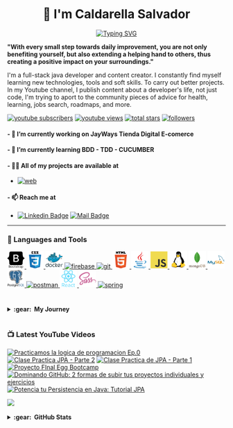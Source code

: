 # <h1 align= center> 🌱 I'm Caldarella Salvador </h1>

<p align=center>
<a href="https://git.io/typing-svg"><img src="https://readme-typing-svg.demolab.com?font=Fira+Code&weight=600&pause=1000&color=F70000&center=true&width=435&lines=Full-stack+Developer;Backend+Java+Developer" alt="Typing SVG" /></a>
</p>      

**"With every small step towards daily improvement, you are not only benefiting yourself, but also extending a helping hand to others, thus creating a positive impact on your surroundings."**

I'm a full-stack java developer and content creator. I constantly find myself learning new technologies, tools and soft skills. To carry out better projects.
In my Youtube channel, I publish content about a developer's life, not just code, I'm trying to aport to the community pieces of advice for health, learning, jobs search, roadmaps, and more.

<p align="left">
      <a href="https://www.youtube.com/@TheLucast08?sub_confirmation=1">
         <img alt="youtube subscribers" title="Subscribe to my YouTube channel" src="https://custom-icon-badges.demolab.com/youtube/channel/subscribers/UC2-FOzcqTNHl91HdH-GHzgw?color=%23E05D44&label=SUBSCRIBE&logo=video&logoColor=white&style=for-the-badge&labelColor=CE4630"/></a> 
      <a href="https://www.youtube.com/@TheLucast08">
         <img alt="youtube views" title="YouTube views" src="https://custom-icon-badges.demolab.com/youtube/channel/views/UC2-FOzcqTNHl91HdH-GHzgw?color=%23E1AD0E&logo=eye&logoColor=white&style=for-the-badge&labelColor=C79600"/></a> 
  <a href="https://github.com/DenverCoder1?tab=repositories&sort=stargazers">
    <img alt="total stars" title="Total stars on GitHub" src="https://custom-icon-badges.demolab.com/github/stars/lucast086?color=55960c&style=for-the-badge&labelColor=488207&logo=star"/></a>
  <a href="https://github.com/DenverCoder1?tab=followers">
    <img alt="followers" title="Follow me on Github" src="https://custom-icon-badges.demolab.com/github/followers/lucast086?color=236ad3&labelColor=1155ba&style=for-the-badge&logo=person-add&label=Follow&logoColor=white"/></a>
   </p>


#### - 🔭 I’m currently working on JayWays Tienda Digital **E-comerce**

#### - 🌱 I’m currently learning **BDD - TDD - CUCUMBER**

#### - 👨‍💻 All of my projects are available at 
- <a href="https://www.turlettilucasdev.com.ar/" target="_blank" rel="noreferrer">
  <img src="https://img.shields.io/badge/Portfolio---%3E-green" alt="web"/>
</a>

#### - 📫 Reach me at

- [![Linkedin Badge](https://img.shields.io/badge/-TurlettiLucas-0e76a8?style=flat&labelColor=0e76a8&logo=linkedin&logoColor=white)](https://www.linkedin.com/in/turlettilucasdeveloper/) 
[![Mail Badge](https://img.shields.io/badge/-TurlettiLucas-c0392b?style=flat&labelColor=c0392b&logo=gmail&logoColor=white)](mailto:turlettilucasdev@gmail.com)



---
### 🧰 Languages and Tools
<p align="left"> <a href="https://getbootstrap.com" target="_blank" rel="noreferrer"> <img src="https://raw.githubusercontent.com/devicons/devicon/master/icons/bootstrap/bootstrap-plain-wordmark.svg" alt="bootstrap" width="40" height="40"/> </a> <a href="https://www.w3schools.com/css/" target="_blank" rel="noreferrer"> <img src="https://raw.githubusercontent.com/devicons/devicon/master/icons/css3/css3-original-wordmark.svg" alt="css3" width="40" height="40"/> </a> <a href="https://www.docker.com/" target="_blank" rel="noreferrer"> <img src="https://raw.githubusercontent.com/devicons/devicon/master/icons/docker/docker-original-wordmark.svg" alt="docker" width="40" height="40"/> </a> <a href="https://firebase.google.com/" target="_blank" rel="noreferrer"> <img src="https://www.vectorlogo.zone/logos/firebase/firebase-icon.svg" alt="firebase" width="40" height="40"/> </a> <a href="https://git-scm.com/" target="_blank" rel="noreferrer"> <img src="https://www.vectorlogo.zone/logos/git-scm/git-scm-icon.svg" alt="git" width="40" height="40"/> </a> <a href="https://www.w3.org/html/" target="_blank" rel="noreferrer"> <img src="https://raw.githubusercontent.com/devicons/devicon/master/icons/html5/html5-original-wordmark.svg" alt="html5" width="40" height="40"/> </a> <a href="https://www.java.com" target="_blank" rel="noreferrer"> <img src="https://raw.githubusercontent.com/devicons/devicon/master/icons/java/java-original.svg" alt="java" width="40" height="40"/> </a> <a href="https://developer.mozilla.org/en-US/docs/Web/JavaScript" target="_blank" rel="noreferrer"> <img src="https://raw.githubusercontent.com/devicons/devicon/master/icons/javascript/javascript-original.svg" alt="javascript" width="40" height="40"/> </a> <a href="https://www.linux.org/" target="_blank" rel="noreferrer"> <img src="https://raw.githubusercontent.com/devicons/devicon/master/icons/linux/linux-original.svg" alt="linux" width="40" height="40"/> </a> <a href="https://www.mongodb.com/" target="_blank" rel="noreferrer"> <img src="https://raw.githubusercontent.com/devicons/devicon/master/icons/mongodb/mongodb-original-wordmark.svg" alt="mongodb" width="40" height="40"/> </a> <a href="https://www.mysql.com/" target="_blank" rel="noreferrer"> <img src="https://raw.githubusercontent.com/devicons/devicon/master/icons/mysql/mysql-original-wordmark.svg" alt="mysql" width="40" height="40"/> </a> <a href="https://www.postgresql.org" target="_blank" rel="noreferrer"> <img src="https://raw.githubusercontent.com/devicons/devicon/master/icons/postgresql/postgresql-original-wordmark.svg" alt="postgresql" width="40" height="40"/> </a> <a href="https://postman.com" target="_blank" rel="noreferrer"> <img src="https://www.vectorlogo.zone/logos/getpostman/getpostman-icon.svg" alt="postman" width="40" height="40"/> </a> <a href="https://reactjs.org/" target="_blank" rel="noreferrer"> <img src="https://raw.githubusercontent.com/devicons/devicon/master/icons/react/react-original-wordmark.svg" alt="react" width="40" height="40"/> </a> <a href="https://sass-lang.com" target="_blank" rel="noreferrer"> <img src="https://raw.githubusercontent.com/devicons/devicon/master/icons/sass/sass-original.svg" alt="sass" width="40" height="40"/> </a> <a href="https://spring.io/" target="_blank" rel="noreferrer"> <img src="https://www.vectorlogo.zone/logos/springio/springio-icon.svg" alt="spring" width="40" height="40"/> </a> </p>

#
<details>
  <summary><b>:gear: &nbsp;My Journey</b></summary>
  <br/>
      qdqdqwdqwd
</details>

#

### 📺 Latest YouTube Videos

<!-- BEGIN YOUTUBE-CARDS -->
[![Practicamos la logica de programacion Ep.0](https://ytcards.demolab.com/?id=Y4T3PAPl7gg&title=Practicamos+la+logica+de+programacion+Ep.0&lang=en&timestamp=1690408811&background_color=%230d1117&title_color=%23ffffff&stats_color=%23dedede&max_title_lines=1&width=250&border_radius=5 "Practicamos la logica de programacion Ep.0")](https://www.youtube.com/watch?v=Y4T3PAPl7gg)
[![Clase Practica JPA - Parte 2](https://ytcards.demolab.com/?id=WLWadDddOdU&title=Clase+Practica+JPA+-+Parte+2&lang=en&timestamp=1689631209&background_color=%230d1117&title_color=%23ffffff&stats_color=%23dedede&max_title_lines=1&width=250&border_radius=5 "Clase Practica JPA - Parte 2")](https://www.youtube.com/watch?v=WLWadDddOdU)
[![Clase Practica de JPA - Parte 1](https://ytcards.demolab.com/?id=4w1s2_oib3g&title=Clase+Practica+de+JPA+-+Parte+1&lang=en&timestamp=1689415208&background_color=%230d1117&title_color=%23ffffff&stats_color=%23dedede&max_title_lines=1&width=250&border_radius=5 "Clase Practica de JPA - Parte 1")](https://www.youtube.com/watch?v=4w1s2_oib3g)
[![Proyecto FInal Egg Bootcamp](https://ytcards.demolab.com/?id=rVDhm_x6Jrs&title=Proyecto+FInal+Egg+Bootcamp&lang=en&timestamp=1689277883&background_color=%230d1117&title_color=%23ffffff&stats_color=%23dedede&max_title_lines=1&width=250&border_radius=5 "Proyecto FInal Egg Bootcamp")](https://www.youtube.com/watch?v=rVDhm_x6Jrs)
[![Dominando GitHub: 2 formas de subir tus proyectos individuales y ejercicios](https://ytcards.demolab.com/?id=5QtONV0YTyg&title=Dominando+GitHub%3A+2+formas+de+subir+tus+proyectos+individuales+y+ejercicios&lang=en&timestamp=1689112809&background_color=%230d1117&title_color=%23ffffff&stats_color=%23dedede&max_title_lines=1&width=250&border_radius=5 "Dominando GitHub: 2 formas de subir tus proyectos individuales y ejercicios")](https://www.youtube.com/watch?v=5QtONV0YTyg)
[![Potencia tu Persistencia en Java: Tutorial JPA](https://ytcards.demolab.com/?id=oC1csyKNjPQ&title=Potencia+tu+Persistencia+en+Java%3A+Tutorial+JPA&lang=en&timestamp=1688480721&background_color=%230d1117&title_color=%23ffffff&stats_color=%23dedede&max_title_lines=1&width=250&border_radius=5 "Potencia tu Persistencia en Java: Tutorial JPA")](https://www.youtube.com/watch?v=oC1csyKNjPQ)
<!-- END YOUTUBE-CARDS -->

[<img src="https://custom-icon-badges.demolab.com/badge/-Subscribe%20For%20More-red?style=for-the-badge&logo=video&logoColor=white"/>](https://www.youtube.com/@TheLucast08?sub_confirmation=1)


<details>
  <summary><b>:gear: &nbsp;GitHub Stats</b></summary>
  <br/>
  <p><img align="center" src="https://github-readme-stats.vercel.app/api/top-langs?username=lucast086&show_icons=true&locale=en&layout=compact" alt="lucast086" /></p>

</details>
